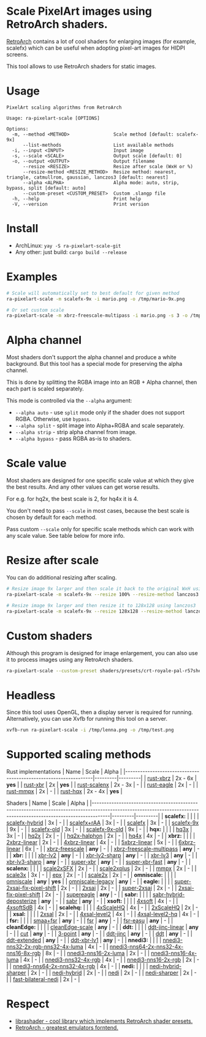 # Scale PixelArt images using RetroArch shaders.
[RetroArch](https://github.com/libretro/RetroArch) contains a lot of cool shaders for enlarging images (for example, scalefx) which can be useful when adopting pixel-art images for HIDPI screens.

This tool allows to use RetroArch shaders for static images.

# Usage
```
PixelArt scaling algorithms from RetroArch

Usage: ra-pixelart-scale [OPTIONS]

Options:
  -m, --method <METHOD>                Scale method [default: scalefx-9x]
      --list-methods                   List available methods
  -i, --input <INPUT>                  Input image
  -s, --scale <SCALE>                  Output scale [default: 0]
  -o, --output <OUTPUT>                Output filename
      --resize <RESIZE>                Resize after scale (WxH or %)
      --resize-method <RESIZE_METHOD>  Resize method: nearest, triangle, catmullrom, gaussian, lanczos3 [default: nearest]
      --alpha <ALPHA>                  Alpha mode: auto, strip, bypass, split [default: auto]
      --custom-preset <CUSTOM_PRESET>  Custom .slangp file
  -h, --help                           Print help
  -V, --version                        Print version
```

# Install
- ArchLinux: `yay -S ra-pixelart-scale-git`
- Any other: just build: `cargo build --release`

# Examples
```bash
# Scale will automatically set to best default for given method
ra-pixelart-scale -m scalefx-9x -i mario.png -o /tmp/mario-9x.png

# Or set custom scale
ra-pixelart-scale -m xbrz-freescale-multipass -i mario.png -s 3 -o /tmp/mario-3x.png
```

# Alpha channel

Most shaders don't support the alpha channel and produce a white background. But this tool has a special mode for preserving the alpha channel.

This is done by splitting the RGBA image into an RGB + Alpha channel, then each part is scaled separately.

This mode is controlled via the `--alpha` argument:
- `--alpha auto` - use `split` mode only if the shader does not support RGBA. Otherwise, use `bypass`.
- `--alpha split` - split image into Alpha+RGBA and scale separately.
- `--alpha strip` - strip alpha channel from image.
- `--alpha bypass` - pass RGBA as-is to shaders.

# Scale value

Most shaders are designed for one specific scale value at which they give the best results. And any other values can get worse results.

For e.g. for hq2x, the best scale is 2, for hq4x it is 4.

You don't need to pass `--scale` in most cases, because the best scale is chosen by default for each method.

Pass custom `--scale` only for specific scale methods which can work with any scale value. See table below for more info.

# Resize after scale

You can do additional resizing after scaling.

```bash
# Resize image 9x larger and then scale it back to the original WxH using lanczos3
ra-pixelart-scale -m scalefx-9x --resize 100% --resize-method lanczos3 -i /tmp/pixels.png -o /tmp/pixels-smooth.png

# Resize image 9x larger and then resize it to 128x128 using lanczos3
ra-pixelart-scale -m scalefx-9x --resize 128x128 --resize-method lanczos3 -i /tmp/pixels.png -o /tmp/pixels-smooth.png
```

# Custom shaders

Although this program is designed for image enlargement, you can also use it to process images using any RetroArch shaders.

```bash
ra-pixelart-scale --custom-preset shaders/presets/crt-royale-pal-r57shell.slangp -i /tmp/lenna.png -o /tmp/lenna_crt.png
```

# Headless

Since this tool uses OpenGL, then a display server is required for running. Alternatively, you can use Xvfb for running this tool on a server.

```bash
xvfb-run ra-pixelart-scale -i /tmp/lenna.png -o /tmp/test.png
```

# Supported scaling methods
Rust implementations
| Name                                                            | Scale   | Alpha   |
|-----------------------------------------------------------------|---------|---------|
| [rust-xbrz](https://crates.io/crates/xbrz-rs)                   | 2x - 6x | **yes** |
| [rust-xbr](https://crates.io/crates/xbr)                        | 2x      | **yes** |
| [rust-scalenx](https://crates.io/crates/magnify)                | 2x - 3x | -       |
| [rust-eagle](https://crates.io/crates/magnify)                  | 2x      | -       |
| [rust-mmpx](https://crates.io/crates/mmpx)                      | 2x      | -       |
| [rust-hqx](https://github.com/CryZe/wasmboy-rs/tree/master/hqx) | 2x - 4x | **yes** |

Shaders
| Name                                                                                                                                                              | Scale   | Alpha   |
|-------------------------------------------------------------------------------------------------------------------------------------------------------------------|---------|---------|
| **scalefx:**                                                                                                                                                      |         |         |
| [scalefx-hybrid](https://github.com/libretro/slang-shaders/tree/master/edge-smoothing/scalefx/scalefx-hybrid.slangp)                                              | 3x      | -       |
| [scalefx+rAA](https://github.com/libretro/slang-shaders/tree/master/edge-smoothing/scalefx/scalefx+rAA.slangp)                                                    | 3x      | -       |
| [scalefx](https://github.com/libretro/slang-shaders/tree/master/edge-smoothing/scalefx/scalefx.slangp)                                                            | 3x      | -       |
| [scalefx-9x](https://github.com/libretro/slang-shaders/tree/master/edge-smoothing/scalefx/scalefx-9x.slangp)                                                      | 9x      | -       |
| [scalefx-old](https://github.com/libretro/slang-shaders/tree/master/edge-smoothing/scalefx/shaders/old/scalefx.slangp)                                            | 3x      | -       |
| [scalefx-9x-old](https://github.com/libretro/slang-shaders/tree/master/edge-smoothing/scalefx/shaders/old/scalefx-9x.slangp)                                      | 9x      | -       |
| **hqx:**                                                                                                                                                          |         |         |
| [hq3x](https://github.com/libretro/slang-shaders/tree/master/edge-smoothing/hqx/hq3x.slangp)                                                                      | 3x      | -       |
| [hq2x](https://github.com/libretro/slang-shaders/tree/master/edge-smoothing/hqx/hq2x.slangp)                                                                      | 2x      | -       |
| [hq2x-halphon](https://github.com/libretro/slang-shaders/tree/master/edge-smoothing/hqx/hq2x-halphon.slangp)                                                      | 2x      | -       |
| [hq4x](https://github.com/libretro/slang-shaders/tree/master/edge-smoothing/hqx/hq4x.slangp)                                                                      | 4x      | -       |
| **xbrz:**                                                                                                                                                         |         |         |
| [2xbrz-linear](https://github.com/libretro/slang-shaders/tree/master/edge-smoothing/xbrz/2xbrz-linear.slangp)                                                     | 2x      | -       |
| [4xbrz-linear](https://github.com/libretro/slang-shaders/tree/master/edge-smoothing/xbrz/4xbrz-linear.slangp)                                                     | 4x      | -       |
| [5xbrz-linear](https://github.com/libretro/slang-shaders/tree/master/edge-smoothing/xbrz/5xbrz-linear.slangp)                                                     | 5x      | -       |
| [6xbrz-linear](https://github.com/libretro/slang-shaders/tree/master/edge-smoothing/xbrz/6xbrz-linear.slangp)                                                     | 6x      | -       |
| [xbrz-freescale](https://github.com/libretro/slang-shaders/tree/master/edge-smoothing/xbrz/xbrz-freescale.slangp)                                                 | **any** | -       |
| [xbrz-freescale-multipass](https://github.com/libretro/slang-shaders/tree/master/edge-smoothing/xbrz/xbrz-freescale-multipass.slangp)                             | **any** | -       |
| **xbr:**                                                                                                                                                          |         |         |
| [xbr-lv2](https://github.com/libretro/slang-shaders/tree/master/edge-smoothing/xbr/xbr-lv2.slangp)                                                                | **any** | -       |
| [xbr-lv2-sharp](https://github.com/libretro/slang-shaders/tree/master/edge-smoothing/xbr/xbr-lv2-sharp.slangp)                                                    | **any** | -       |
| [xbr-lv3](https://github.com/libretro/slang-shaders/tree/master/edge-smoothing/xbr/xbr-lv3.slangp)                                                                | **any** | -       |
| [xbr-lv3-sharp](https://github.com/libretro/slang-shaders/tree/master/edge-smoothing/xbr/xbr-lv3-sharp.slangp)                                                    | **any** | -       |
| [super-xbr](https://github.com/libretro/slang-shaders/tree/master/edge-smoothing/xbr/super-xbr.slangp)                                                            | **any** | -       |
| [super-xbr-fast](https://github.com/libretro/slang-shaders/tree/master/edge-smoothing/xbr/super-xbr-fast.slangp)                                                  | **any** | -       |
| **scalenx:**                                                                                                                                                      |         |         |
| [scale2xSFX](https://github.com/libretro/slang-shaders/tree/master/edge-smoothing/scalenx/scale2xSFX.slangp)                                                      | 2x      | -       |
| [scale2xplus](https://github.com/libretro/slang-shaders/tree/master/edge-smoothing/scalenx/scale2xplus.slangp)                                                    | 2x      | -       |
| [mmpx](https://github.com/libretro/slang-shaders/tree/master/edge-smoothing/scalenx/mmpx.slangp)                                                                  | 2x      | -       |
| [scale3x](https://github.com/libretro/slang-shaders/tree/master/edge-smoothing/scalenx/scale3x.slangp)                                                            | 3x      | -       |
| [epx](https://github.com/libretro/slang-shaders/tree/master/edge-smoothing/scalenx/epx.slangp)                                                                    | 2x      | -       |
| [scale2x](https://github.com/libretro/slang-shaders/tree/master/edge-smoothing/scalenx/scale2x.slangp)                                                            | 2x      | -       |
| **omniscale:**                                                                                                                                                    |         |         |
| [omniscale](https://github.com/libretro/slang-shaders/tree/master/edge-smoothing/omniscale/omniscale.slangp)                                                      | **any** | **yes** |
| [omniscale-legacy](https://github.com/libretro/slang-shaders/tree/master/edge-smoothing/omniscale/omniscale-legacy.slangp)                                        | **any** | -       |
| **eagle:**                                                                                                                                                        |         |         |
| [super-2xsai-fix-pixel-shift](https://github.com/libretro/slang-shaders/tree/master/edge-smoothing/eagle/super-2xsai-fix-pixel-shift.slangp)                      | 2x      | -       |
| [2xsai](https://github.com/libretro/slang-shaders/tree/master/edge-smoothing/eagle/2xsai.slangp)                                                                  | 2x      | -       |
| [super-2xsai](https://github.com/libretro/slang-shaders/tree/master/edge-smoothing/eagle/super-2xsai.slangp)                                                      | 2x      | -       |
| [2xsai-fix-pixel-shift](https://github.com/libretro/slang-shaders/tree/master/edge-smoothing/eagle/2xsai-fix-pixel-shift.slangp)                                  | 2x      | -       |
| [supereagle](https://github.com/libretro/slang-shaders/tree/master/edge-smoothing/eagle/supereagle.slangp)                                                        | **any** | -       |
| **sabr:**                                                                                                                                                         |         |         |
| [sabr-hybrid-deposterize](https://github.com/libretro/slang-shaders/tree/master/edge-smoothing/sabr/sabr-hybrid-deposterize.slangp)                               | **any** | -       |
| [sabr](https://github.com/libretro/slang-shaders/tree/master/edge-smoothing/sabr/sabr.slangp)                                                                     | **any** | -       |
| **xsoft:**                                                                                                                                                        |         |         |
| [4xsoft](https://github.com/libretro/slang-shaders/tree/master/edge-smoothing/xsoft/4xsoft.slangp)                                                                | 4x      | -       |
| [4xsoftSdB](https://github.com/libretro/slang-shaders/tree/master/edge-smoothing/xsoft/4xsoftSdB.slangp)                                                          | 4x      | -       |
| **scalehq:**                                                                                                                                                      |         |         |
| [4xScaleHQ](https://github.com/libretro/slang-shaders/tree/master/edge-smoothing/scalehq/4xScaleHQ.slangp)                                                        | 4x      | -       |
| [2xScaleHQ](https://github.com/libretro/slang-shaders/tree/master/edge-smoothing/scalehq/2xScaleHQ.slangp)                                                        | 2x      | -       |
| **xsal:**                                                                                                                                                         |         |         |
| [2xsal](https://github.com/libretro/slang-shaders/tree/master/edge-smoothing/xsal/2xsal.slangp)                                                                   | 2x      | -       |
| [4xsal-level2](https://github.com/libretro/slang-shaders/tree/master/edge-smoothing/xsal/4xsal-level2.slangp)                                                     | 4x      | -       |
| [4xsal-level2-hq](https://github.com/libretro/slang-shaders/tree/master/edge-smoothing/xsal/4xsal-level2-hq.slangp)                                               | 4x      | -       |
| **fsr:**                                                                                                                                                          |         |         |
| [smaa+fsr](https://github.com/libretro/slang-shaders/tree/master/edge-smoothing/fsr/smaa+fsr.slangp)                                                              | **any** | -       |
| [fsr](https://github.com/libretro/slang-shaders/tree/master/edge-smoothing/fsr/fsr.slangp)                                                                        | **any** | -       |
| [fsr-easu](https://github.com/libretro/slang-shaders/tree/master/edge-smoothing/fsr/fsr-easu.slangp)                                                              | **any** | -       |
| **cleanEdge:**                                                                                                                                                    |         |         |
| [cleanEdge-scale](https://github.com/libretro/slang-shaders/tree/master/edge-smoothing/cleanEdge/cleanEdge-scale.slangp)                                          | **any** | -       |
| **ddt:**                                                                                                                                                          |         |         |
| [ddt-jinc-linear](https://github.com/libretro/slang-shaders/tree/master/edge-smoothing/ddt/ddt-jinc-linear.slangp)                                                | **any** | -       |
| [cut](https://github.com/libretro/slang-shaders/tree/master/edge-smoothing/ddt/cut.slangp)                                                                        | **any** | -       |
| [3-point](https://github.com/libretro/slang-shaders/tree/master/edge-smoothing/ddt/3-point.slangp)                                                                | **any** | -       |
| [ddt-jinc](https://github.com/libretro/slang-shaders/tree/master/edge-smoothing/ddt/ddt-jinc.slangp)                                                              | **any** | -       |
| [ddt](https://github.com/libretro/slang-shaders/tree/master/edge-smoothing/ddt/ddt.slangp)                                                                        | **any** | -       |
| [ddt-extended](https://github.com/libretro/slang-shaders/tree/master/edge-smoothing/ddt/ddt-extended.slangp)                                                      | **any** | -       |
| [ddt-xbr-lv1](https://github.com/libretro/slang-shaders/tree/master/edge-smoothing/ddt/ddt-xbr-lv1.slangp)                                                        | **any** | -       |
| **nnedi3:**                                                                                                                                                       |         |         |
| [nnedi3-nns32-2x-rgb-nns32-4x-luma](https://github.com/libretro/slang-shaders/tree/master/edge-smoothing/nnedi3/nnedi3-nns32-2x-rgb-nns32-4x-luma.slangp)         | 4x      | -       |
| [nnedi3-nns64-2x-nns32-4x-nns16-8x-rgb](https://github.com/libretro/slang-shaders/tree/master/edge-smoothing/nnedi3/nnedi3-nns64-2x-nns32-4x-nns16-8x-rgb.slangp) | 8x      | -       |
| [nnedi3-nns16-2x-luma](https://github.com/libretro/slang-shaders/tree/master/edge-smoothing/nnedi3/nnedi3-nns16-2x-luma.slangp)                                   | 2x      | -       |
| [nnedi3-nns16-4x-luma](https://github.com/libretro/slang-shaders/tree/master/edge-smoothing/nnedi3/nnedi3-nns16-4x-luma.slangp)                                   | 4x      | -       |
| [nnedi3-nns32-4x-rgb](https://github.com/libretro/slang-shaders/tree/master/edge-smoothing/nnedi3/nnedi3-nns32-4x-rgb.slangp)                                     | 4x      | -       |
| [nnedi3-nns16-2x-rgb](https://github.com/libretro/slang-shaders/tree/master/edge-smoothing/nnedi3/nnedi3-nns16-2x-rgb.slangp)                                     | 2x      | -       |
| [nnedi3-nns64-2x-nns32-4x-rgb](https://github.com/libretro/slang-shaders/tree/master/edge-smoothing/nnedi3/nnedi3-nns64-2x-nns32-4x-rgb.slangp)                   | 4x      | -       |
| **nedi:**                                                                                                                                                         |         |         |
| [nedi-hybrid-sharper](https://github.com/libretro/slang-shaders/tree/master/edge-smoothing/nedi/nedi-hybrid-sharper.slangp)                                       | 2x      | -       |
| [nedi-hybrid](https://github.com/libretro/slang-shaders/tree/master/edge-smoothing/nedi/nedi-hybrid.slangp)                                                       | 2x      | -       |
| [nedi](https://github.com/libretro/slang-shaders/tree/master/edge-smoothing/nedi/nedi.slangp)                                                                     | 2x      | -       |
| [nedi-sharper](https://github.com/libretro/slang-shaders/tree/master/edge-smoothing/nedi/nedi-sharper.slangp)                                                     | 2x      | -       |
| [fast-bilateral-nedi](https://github.com/libretro/slang-shaders/tree/master/edge-smoothing/nedi/fast-bilateral-nedi.slangp)                                       | 2x      | -       |

# Respect
- [librashader - cool library which implements RetroArch shader presets.](https://github.com/SnowflakePowered/librashader)
- [RetroArch - greatest emulators forntend.](https://github.com/libretro/RetroArch)
